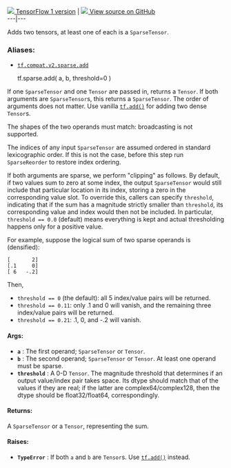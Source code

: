 [ ![](https://tensorflow.google.cn/images/tf_logo_32px.png) TensorFlow 1
version](/versions/r1.15/api_docs/python/tf/sparse/add) |  [
![](https://tensorflow.google.cn/images/GitHub-Mark-32px.png) View source on
GitHub
](https://github.com/tensorflow/tensorflow/blob/r2.0/tensorflow/python/ops/sparse_ops.py#L434-L515)  
---|---  
  
Adds two tensors, at least one of each is a `SparseTensor`.

### Aliases:

  * [`tf.compat.v2.sparse.add`](/api_docs/python/tf/sparse/add)

    
    
    tf.sparse.add(
        a,
        b,
        threshold=0
    )
    

If one `SparseTensor` and one `Tensor` are passed in, returns a `Tensor`. If
both arguments are `SparseTensor`s, this returns a `SparseTensor`. The order
of arguments does not matter. Use vanilla
[`tf.add()`](https://tensorflow.google.cn/api_docs/python/tf/math/add) for
adding two dense `Tensor`s.

The shapes of the two operands must match: broadcasting is not supported.

The indices of any input `SparseTensor` are assumed ordered in standard
lexicographic order. If this is not the case, before this step run
`SparseReorder` to restore index ordering.

If both arguments are sparse, we perform "clipping" as follows. By default, if
two values sum to zero at some index, the output `SparseTensor` would still
include that particular location in its index, storing a zero in the
corresponding value slot. To override this, callers can specify `threshold`,
indicating that if the sum has a magnitude strictly smaller than `threshold`,
its corresponding value and index would then not be included. In particular,
`threshold == 0.0` (default) means everything is kept and actual thresholding
happens only for a positive value.

For example, suppose the logical sum of two sparse operands is (densified):

    
    
    [       2]
    [.1     0]
    [ 6   -.2]
    

Then,

  * `threshold == 0` (the default): all 5 index/value pairs will be returned.
  * `threshold == 0.11`: only .1 and 0 will vanish, and the remaining three index/value pairs will be returned.
  * `threshold == 0.21`: .1, 0, and -.2 will vanish.

#### Args:

  * **`a`** : The first operand; `SparseTensor` or `Tensor`.
  * **`b`** : The second operand; `SparseTensor` or `Tensor`. At least one operand must be sparse.
  * **`threshold`** : A 0-D `Tensor`. The magnitude threshold that determines if an output value/index pair takes space. Its dtype should match that of the values if they are real; if the latter are complex64/complex128, then the dtype should be float32/float64, correspondingly.

#### Returns:

A `SparseTensor` or a `Tensor`, representing the sum.

#### Raises:

  * **`TypeError`** : If both `a` and `b` are `Tensor`s. Use [`tf.add()`](https://tensorflow.google.cn/api_docs/python/tf/math/add) instead.

